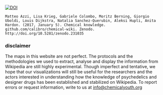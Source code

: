 [![DOI](https://zenodo.org/badge/DOI/10.5281/zenodo.231035.svg)](https://doi.org/10.5281/zenodo.231035)

```
Matteo Azzi, Lisa Krieg, Gabriele Colombo, Moritz Berning, Giorgio Uboldi, Louis Dijkstra, Natalia Sanchez-Querubin, Aleksi Hupli, Anita Hardon. (2017, January 5). Chemical knowledge. github.com/calibro/chemical-wiki. Zenodo. http://doi.org/10.5281/zenodo.231035
```

### disclaimer

The maps in this website are not perfect. The protocols and the methodologies we used to extract, analyse and display the information from Wikipedia are still highly experimental. Though imperfect and tentative, we hope that our visualizations will still be useful for the researchers and the actors interested in understanding how the knowledge of psychedelics and designer drugs has been established and stabilized on Wikipedia. To report errors or request information, write to us at <info@chemicalyouth.org>
